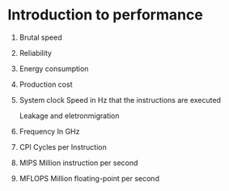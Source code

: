 # Introduction to performance

1. Brutal speed
2. Reliability
3. Energy consumption
4. Production cost

1. System clock
    Speed in Hz that the instructions are executed

    Leakage and eletronmigration

2. Frequency
    In GHz

3. CPI
    Cycles per Instruction

4. MIPS
    Million instruction per second

5. MFLOPS
    Million floating-point per second


